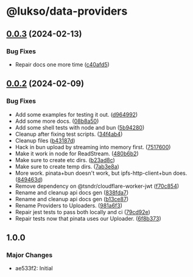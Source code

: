 # @lukso/data-providers

## [0.0.3](https://github.com/lukso-network/tools-data-providers/compare/data-provider-base-v0.0.2...data-provider-base-v0.0.3) (2024-02-13)


### Bug Fixes

* Repair docs one more time ([c40afd5](https://github.com/lukso-network/tools-data-providers/commit/c40afd5648f12e4bea6a6acffbc6df10df914a95))

## [0.0.2](https://github.com/lukso-network/tools-data-providers/compare/data-provider-base-v0.0.1...data-provider-base-v0.0.2) (2024-02-09)


### Bug Fixes

* Add some examples for testing it out. ([d964992](https://github.com/lukso-network/tools-data-providers/commit/d96499234be8b38e189a5d773e63568c8168322e))
* Add some more docs. ([08b8a50](https://github.com/lukso-network/tools-data-providers/commit/08b8a50e919d81b679f463bd7319b21f1fb0d381))
* Add some shell tests with node and bun ([5b94280](https://github.com/lukso-network/tools-data-providers/commit/5b9428095a038000f1d57b3a606870ec74b091ef))
* Cleanup after fixing test scripts. ([34f4ab4](https://github.com/lukso-network/tools-data-providers/commit/34f4ab40b3c0e88151fc27d220ce9d23718c0119))
* Cleanup files ([b43187d](https://github.com/lukso-network/tools-data-providers/commit/b43187d2982b643ff376a1a95a58c1c8202ca11a))
* Hack in bun upload by streaming into memory first. ([7517600](https://github.com/lukso-network/tools-data-providers/commit/7517600377ac3e1e961ea258eb916835c0ec0886))
* Make it work in node for ReadStream. ([480b6b2](https://github.com/lukso-network/tools-data-providers/commit/480b6b21f9de553a0cef0b23668440c72389ad21))
* Make sure to create etc dirs. ([b23ad8c](https://github.com/lukso-network/tools-data-providers/commit/b23ad8c4cf269079c8192c170cf1fd9998f7b7e6))
* Make sure to create temp dirs. ([7ab3e8a](https://github.com/lukso-network/tools-data-providers/commit/7ab3e8a8c2b5c5ab109f32e6541adf8cf61069ce))
* More work. pinata+bun doesn't work, but ipfs-http-client+bun does. ([849463d](https://github.com/lukso-network/tools-data-providers/commit/849463d426384308f57a075e0eb5a3fb676623fc))
* Remove dependency on @tsndr/cloudflare-worker-jwt ([f70c854](https://github.com/lukso-network/tools-data-providers/commit/f70c8541dd72cdeef2fc4c32f75f44c71adcc2df))
* Rename and cleanup api docs gen ([838fda7](https://github.com/lukso-network/tools-data-providers/commit/838fda7de308ada803236dc92918d685a1ead23a))
* Rename and cleanup api docs gen ([b13ce87](https://github.com/lukso-network/tools-data-providers/commit/b13ce87b7694d47d0ab3afaba2ca7fe9789a471a))
* Rename Providers to Uploaders. ([981a6f3](https://github.com/lukso-network/tools-data-providers/commit/981a6f3c3cfd8418a8158fd1552dcfad239fce8d))
* Repair jest tests to pass both locally and ci ([79cd92e](https://github.com/lukso-network/tools-data-providers/commit/79cd92e555fdbb0f0926c7273d20ba26426031de))
* Repair tests now that pinata uses our Uploader. ([6f8b373](https://github.com/lukso-network/tools-data-providers/commit/6f8b37366dbb602a31c0376e0da18cdd48c47549))

## 1.0.0

### Major Changes

- ae533f2: Initial
